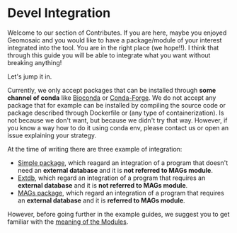 # Devel Integration

Welcome to our section of Contributes. If you are here, maybe you enjoyed Geomosaic and you would like to have a package/module of your interest integrated into the tool. You are in the right place (we hope!!). I think that through this guide you will be able to integrate what you want without breaking anything!

Let's jump it in.

Currently, we only accept packages that can be installed through **some channel of conda** like [Bioconda](https://bioconda.github.io/) or [Conda-Forge](https://conda-forge.org/packages/). We do not accept any package that for example can be installed by compiling the source code or package described through Dockerfile or (any type of containerization).
Is not because we don't want, but because we didn't try that way. However, if you know a way how to do it using conda env, please contact us or open an issue explaining your strategy.

At the time of writing there are three example of integration:
- [Simple package](simplepackage.md), which reagard an integration of a program that doesn't need an **external database** and it is **not referred to MAGs module**.
- [Extdb](extdb), which regard an integration of a program that requires an **external database** and it is **not referred to MAGs module**.
- [MAGs package](magspackage), which regard an integration of a program that requires an **external database** and it is **referred to MAGs module**.

However, before going further in the example guides, we suggest you to get familiar with the [meaning of the Modules](../modules.md#description).


